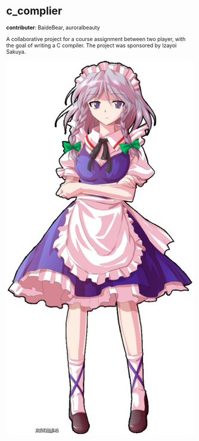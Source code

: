 # c_complier

**contributer**: BaideBear, auroralbeauty


A collaborative project for a course assignment between two player, with the goal of writing a C compiler.
The project was sponsored by Izayoi Sakuya.

![十六夜咲夜](xiaoye.png)

